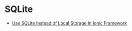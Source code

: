 # SQLite

* [Use SQLite Instead of Local Storage In Ionic Framework](https://blog.nraboy.com/2014/11/use-sqlite-instead-local-storage-ionic-framework/)
